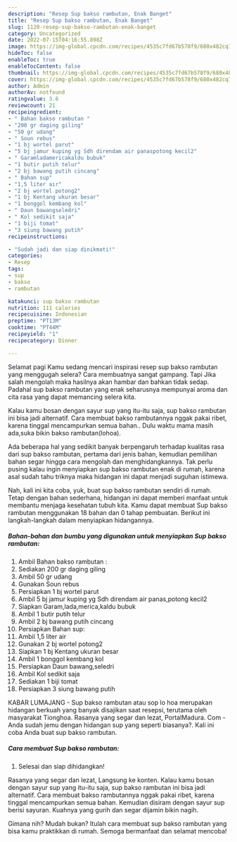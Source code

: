 ```yaml
---
description: "Resep Sup bakso rambutan, Enak Banget"
title: "Resep Sup bakso rambutan, Enak Banget"
slug: 1120-resep-sup-bakso-rambutan-enak-banget
category: Uncategorized
date: 2022-07-15T04:16:55.898Z
image: https://img-global.cpcdn.com/recipes/4535c7fd67b578f9/680x482cq70/sup-bakso-rambutan-foto-resep-utama.jpg
hideToc: false
enableToc: true
enableTocContent: false
thumbnail: https://img-global.cpcdn.com/recipes/4535c7fd67b578f9/680x482cq70/sup-bakso-rambutan-foto-resep-utama.jpg
cover: https://img-global.cpcdn.com/recipes/4535c7fd67b578f9/680x482cq70/sup-bakso-rambutan-foto-resep-utama.jpg
author: Admin
authorAv: notfound
ratingvalue: 3.6
reviewcount: 21
recipeingredient:
- " Bahan bakso rambutan "
- "200 gr daging giling"
- "50 gr udang"
- " Soun rebus"
- "1 bj wortel parut"
- "5 bj jamur kuping yg Sdh direndam air panaspotong kecil2"
- " Garamladamericakaldu bubuk"
- "1 butir putih telur"
- "2 bj bawang putih cincang"
- " Bahan sup"
- "1,5 liter air"
- "2 bj wortel potong2"
- "1 bj Kentang ukuran besar"
- "1 bonggol kembang kol"
- " Daun bawangseledri"
- " Kol sedikit saja"
- "1 biji tomat"
- "3 siung bawang putih"
recipeinstructions:

- "Sudah jadi dan siap dinikmati!"
categories:
- Resep
tags:
- sup
- bakso
- rambutan

katakunci: sup bakso rambutan 
nutrition: 111 calories
recipecuisine: Indonesian
preptime: "PT13M"
cooktime: "PT44M"
recipeyield: "1"
recipecategory: Dinner

---
```



Selamat pagi Kamu sedang mencari inspirasi resep sup bakso rambutan yang menggugah selera? Cara membuatnya sangat gampang. Tapi Jika salah mengolah maka hasilnya akan hambar dan bahkan tidak sedap. Padahal sup bakso rambutan yang enak seharusnya mempunyai aroma dan cita rasa yang dapat memancing selera kita.


Kalau kamu bosan dengan sayur sup yang itu-itu saja, sup bakso rambutan ini bisa jadi alternatif. Cara membuat bakso rambutannya nggak pakai ribet, karena tinggal mencampurkan semua bahan.. Dulu waktu mama masih ada,suka bikin bakso rambutan(lohoa).

Ada beberapa hal yang sedikit banyak berpengaruh terhadap kualitas rasa dari sup bakso rambutan, pertama dari jenis bahan, kemudian pemilihan bahan segar hingga cara mengolah dan menghidangkannya. Tak perlu pusing kalau ingin menyiapkan sup bakso rambutan enak di rumah, karena asal sudah tahu triknya maka hidangan ini dapat menjadi suguhan istimewa.


Nah, kali ini kita coba, yuk, buat sup bakso rambutan sendiri di rumah. Tetap dengan bahan sederhana, hidangan ini dapat memberi manfaat untuk membantu menjaga kesehatan tubuh kita. Kamu dapat membuat Sup bakso rambutan menggunakan 18 bahan dan 0 tahap pembuatan. Berikut ini langkah-langkah dalam menyiapkan hidangannya.

<!--inarticleads1-->

##### Bahan-bahan dan bumbu yang digunakan untuk menyiapkan Sup bakso rambutan:

1. Ambil  Bahan bakso rambutan :
1. Sediakan 200 gr daging giling
1. Ambil 50 gr udang
1. Gunakan  Soun rebus
1. Persiapkan 1 bj wortel parut
1. Ambil 5 bj jamur kuping yg Sdh direndam air panas,potong kecil2
1. Siapkan  Garam,lada,merica,kaldu bubuk
1. Ambil 1 butir putih telur
1. Ambil 2 bj bawang putih cincang
1. Persiapkan  Bahan sup:
1. Ambil 1,5 liter air
1. Gunakan 2 bj wortel potong2
1. Siapkan 1 bj Kentang ukuran besar
1. Ambil 1 bonggol kembang kol
1. Persiapkan  Daun bawang,seledri
1. Ambil  Kol sedikit saja
1. Sediakan 1 biji tomat
1. Persiapkan 3 siung bawang putih


KABAR LUMAJANG - Sup bakso rambutan atau sop lo hoa merupakan hidangan berkuah yang banyak disajikan saat resepsi, terutama oleh masyarakat Tionghoa. Rasanya yang segar dan lezat, PortalMadura. Com - Anda sudah jemu dengan hidangan sup yang seperti biasanya?. Kali ini coba Anda buat sup bakso rambutan. 

<!--inarticleads2-->

##### Cara membuat Sup bakso rambutan:


1. Selesai dan siap dihidangkan!

Rasanya yang segar dan lezat, Langsung ke konten. Kalau kamu bosan dengan sayur sup yang itu-itu saja, sup bakso rambutan ini bisa jadi alternatif. Cara membuat bakso rambutannya nggak pakai ribet, karena tinggal mencampurkan semua bahan. Kemudian disiram dengan sayur sup berisi sayuran. Kuahnya yang gurih dan segar dijamin bikin nagih. 

Gimana nih? Mudah bukan? Itulah cara membuat sup bakso rambutan yang bisa kamu praktikkan di rumah. Semoga bermanfaat dan selamat mencoba!
